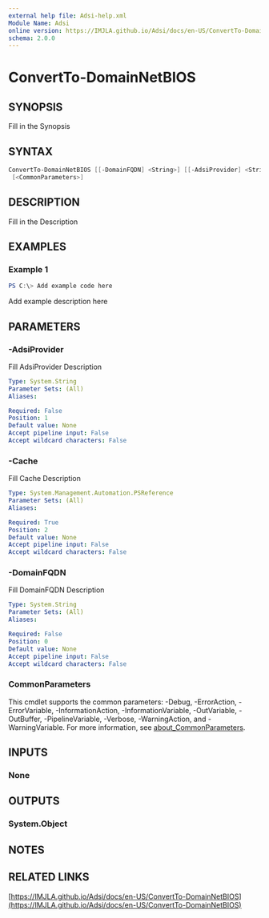 ```yaml
---
external help file: Adsi-help.xml
Module Name: Adsi
online version: https://IMJLA.github.io/Adsi/docs/en-US/ConvertTo-DomainNetBIOS
schema: 2.0.0
---
```


# ConvertTo-DomainNetBIOS

## SYNOPSIS
Fill in the Synopsis

## SYNTAX

```powershell
ConvertTo-DomainNetBIOS [[-DomainFQDN] <String>] [[-AdsiProvider] <String>] [-Cache] <PSReference>
 [<CommonParameters>]
```

## DESCRIPTION
Fill in the Description

## EXAMPLES

### Example 1
```powershell
PS C:\> Add example code here
```

Add example description here

## PARAMETERS

### -AdsiProvider
Fill AdsiProvider Description

```yaml
Type: System.String
Parameter Sets: (All)
Aliases:

Required: False
Position: 1
Default value: None
Accept pipeline input: False
Accept wildcard characters: False
```

### -Cache
Fill Cache Description

```yaml
Type: System.Management.Automation.PSReference
Parameter Sets: (All)
Aliases:

Required: True
Position: 2
Default value: None
Accept pipeline input: False
Accept wildcard characters: False
```

### -DomainFQDN
Fill DomainFQDN Description

```yaml
Type: System.String
Parameter Sets: (All)
Aliases:

Required: False
Position: 0
Default value: None
Accept pipeline input: False
Accept wildcard characters: False
```

### CommonParameters
This cmdlet supports the common parameters: -Debug, -ErrorAction, -ErrorVariable, -InformationAction, -InformationVariable, -OutVariable, -OutBuffer, -PipelineVariable, -Verbose, -WarningAction, and -WarningVariable. For more information, see [about_CommonParameters](http://go.microsoft.com/fwlink/?LinkID=113216).

## INPUTS

### None

## OUTPUTS

### System.Object
## NOTES

## RELATED LINKS

[https://IMJLA.github.io/Adsi/docs/en-US/ConvertTo-DomainNetBIOS](https://IMJLA.github.io/Adsi/docs/en-US/ConvertTo-DomainNetBIOS)


